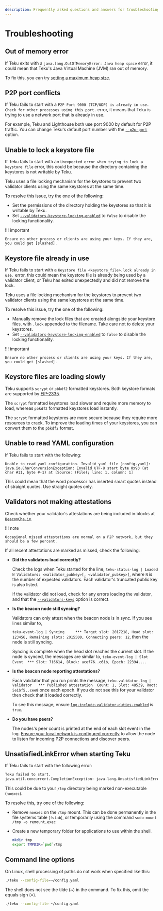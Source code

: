 ```yaml
---
description: Frequently asked questions and answers for troubleshooting Teku
---
```


# Troubleshooting

## Out of memory error

If Teku exits with a `java.lang.OutOfMemoryError: Java heap space` error, it could mean that Teku's
Java Virtual Machine (JVM) ran out of memory.

To fix this, you can try [setting a maximum heap size].

## P2P port conflicts

If Teku fails to start with a `P2P Port 9000 (TCP/UDP) is already in use. Check for other processes
using this port.` error, it means that Teku is trying to use a network port that is already in
use.

For example, Teku and Lighthouse both use port 9000 by default for P2P traffic. You can change
Teku's default port number with the [`--p2p-port`](../../Reference/CLI/CLI-Syntax.md#p2p-port)
option.

## Unable to lock a keystore file

If Teku fails to start with an `Unexpected error when trying to lock a keystore file` error, this
could be because the directory containing the keystores is not writable by Teku.

Teku uses a file locking mechanism for the keystores to prevent two validator clients using the same
keystores at the same time.

To resolve this issue, try the one of the following:

* Set the permissions of the directory holding the keystores so that it is writable by Teku.
* Set [`--validators-keystore-locking-enabled`](../../Reference/CLI/CLI-Syntax.md#validators-keystore-locking-enabled)
    to `false` to disable the locking functionality.

!!! important

    Ensure no other process or clients are using your keys. If they are, you could get [slashed].

## Keystore file already in use

If Teku fails to start with a `Keystore file <keystore_file>.lock already in use.` error, this
could mean the keystore file is already being used by a validator client, or Teku has exited
unexpectedly and did not remove the lock.

Teku uses a file locking mechanism for the keystores to prevent two validator clients using the same
keystores at the same time.

To resolve this issue, try the one of the following:

* Manually remove the lock files that are created alongside your keystore files, with `.lock`
    appended to the filename. Take care not to delete your keystores.
* Set [`--validators-keystore-locking-enabled`](../../Reference/CLI/CLI-Syntax.md#validators-keystore-locking-enabled)
    to `false` to disable the locking functionality.

!!! important

    Ensure no other process or clients are using your keys. If they are, you could get [slashed].

## Keystore files are loading slowly

Teku supports `scrypt` or `pbkdf2` formatted keystores. Both keystore formats are supported by
[EIP-2335].

The `scrypt` formatted keystores load slower and require more memory to load, whereas `pbkdf2`
formatted keystores load instantly.

The `scrypt` formatted keystores are more secure because they require more resources to crack. To
improve the loading times of your keystores, you can convert them to the `pbkdf2` format.

## Unable to read YAML configuration

If Teku fails to start with the following:

```lang-none
Unable to read yaml configuration. Invalid yaml file [config.yaml]:
java.io.CharConversionException: Invalid UTF-8 start byte 0x93 (at char #11, byte #-1) at [Source: (File); line: 1, column: 1]
```

This could mean that the word processor has inserted smart quotes instead of straight quotes. Use
straight quotes only.

## Validators not making attestations

Check whether your validator's attestations are being included in blocks at [`BeaconCha.in`](https://beaconcha.in/).

!!! note

    Occasional missed attestations are normal on a P2P network, but they should be a few percent.

If all recent attestations are marked as missed, check the following:

* **Did the validators load correctly?**

    Check the logs when Teku started for the line,
    `teku-status-log | Loaded N Validators: <validator_pubkey>[, <validator_pubkey>]`, where `N` is
    the number of expected validators. Each validator's truncated public key is also listed.

    If the validator did not load, check for any errors loading the validator, and that the
    [`--validators-keys`](../../Reference/CLI/CLI-Syntax.md#validators-keys) option is
    correct.

* **Is the beacon node still syncing?**

    Validators can only attest when the beacon node is in sync. If you see lines similar to,

    `teku-event-log | Syncing     *** Target slot: 2017218, Head slot: 123456, Remaining slots: 2015500, Connecting peers: 12`, then the node is
    still syncing.

    Syncing is complete when the head slot reaches the current slot. If the node is synced, the
    messages are similar to,
    `teku-event-log | Slot Event  *** Slot: 716614, Block: acef76..c61b, Epoch: 22394...`.

* **Is the beacon node reporting attestations?**

    Each validator that you run prints the message, `teku-validator-log | Validator   *** Published
    attestation  Count: 1, Slot: 48539, Root: 5e1bf5..cee8` once each epoch. If you do not see this
    for your validator then check that it loaded correctly.

    To see this message, ensure
    [`log-include-validator-duties-enabled`](../../Reference/CLI/CLI-Syntax.md#log-include-validator-duties-enabled) is `true`.

* **Do you have peers?**

    The nodes's peer count is printed at the end of each slot event in the log.
    [Ensure your local network is configured correctly] to allow the node to listen for incoming P2P
    connections and discover peers.

## UnsatisfiedLinkError when starting Teku

If Teku fails to start with the following error:

```bash
Teku failed to start.
java.util.concurrent.CompletionException: java.lang.UnsatisfiedLinkError: /tmp/librocksdbjni8697586722914603821.so...
```

This could be due to your `/tmp` directory being marked non-executable (`noexec`).

To resolve this, try one of the following:

* Remove `noexec` on the `/tmp` mount. This can be done permanently in the
    file systems table (`fstab`), or temporarily using the command `sudo mount /tmp -o remount,exec`

* Create a new temporary folder for applications to use within the shell.

    ```bash
    mkdir tmp
    export TMPDIR=`pwd`/tmp
    ```

## Command line options

On Linux, shell processing of paths do not work when specified like this:

```bash
./teku --config-file=~/config.yaml
```

The shell does not see the tilde (~) in the command. To fix this, omit the equals sign (=).

```bash
./teku --config-file ~/config.yaml
```

<!-- links -->
[Ensure your local network is configured correctly]: ../Find-and-Connect/Improve-Connectivity.md
[EIP-2335]: https://eips.ethereum.org/EIPS/eip-2335
[slashed]: ../../Concepts/Slashing-Protection.md
[setting a maximum heap size]: ../Get-Started/Manage-Memory.md

